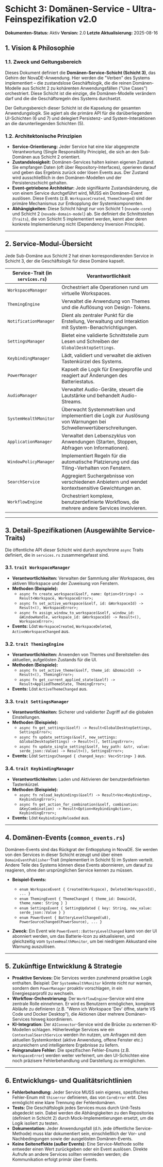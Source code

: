 # Schicht 3: Domänen-Service - Ultra-Feinspezifikation v2.0

**Dokumenten-Status:** Aktiv
**Version:** 2.0
**Letzte Aktualisierung:** 2025-08-16

## 1. Vision & Philosophie

### 1.1. Zweck und Geltungsbereich

Dieses Dokument definiert die **Domänen-Service-Schicht (Schicht 3)**, das Gehirn der NovaDE-Anwendung. Hier werden die "Verben" des Systems implementiert – die zustandslose Geschäftslogik, die die reinen Domänen-Modelle aus Schicht 2 zu kohärenten Anwendungsfällen ("Use Cases") orchestriert. Diese Schicht ist die einzige, die Domänen-Modelle verändern darf und die die Geschäftsregeln des Systems durchsetzt.

Der Geltungsbereich dieser Schicht ist die Kapselung der gesamten Anwendungslogik. Sie agiert als die primäre API für die darüberliegenden UI-Schichten (6 und 7) und delegiert Persistenz- und System-Interaktionen an die darunterliegenden Schichten (5).

### 1.2. Architektonische Prinzipien

- **Service-Orientierung:** Jeder Service hat eine klar abgegrenzte Verantwortung (Single Responsibility Principle), die sich an den Sub-Domänen aus Schicht 2 orientiert.
- **Zustandslosigkeit:** Domänen-Services halten keinen eigenen Zustand. Sie empfangen Daten (oft über Repository-Interfaces), operieren darauf und geben das Ergebnis zurück oder lösen Events aus. Der Zustand wird ausschließlich in den Domänen-Modellen und der Persistenzschicht gehalten.
- **Event-getriebene Architektur:** Jede signifikante Zustandsänderung, die von einem Service durchgeführt wird, MUSS ein Domänen-Event auslösen. Diese Events (z.B. `WorkspaceCreated`, `ThemeChanged`) sind der primäre Mechanismus zur Entkopplung der Systemkomponenten.
- **Abhängigkeiten:** Diese Schicht hängt nur von Schicht 1 (`novade-core`) und Schicht 2 (`novade-domain-model`) ab. Sie definiert die Schnittstellen (`Traits`), die von Schicht 5 implementiert werden, kennt aber deren konkrete Implementierung nicht (Dependency Inversion Principle).

---

## 2. Service-Modul-Übersicht

Jede Sub-Domäne aus Schicht 2 hat einen korrespondierenden Service in Schicht 3, der die Geschäftslogik für diese Domäne kapselt.

| Service-Trait (in `services.rs`) | Verantwortlichkeit                                                                                              |
| -------------------------------- | --------------------------------------------------------------------------------------------------------------- |
| `WorkspaceManager`               | Orchestriert alle Operationen rund um virtuelle Workspaces.                                                     |
| `ThemingEngine`                  | Verwaltet die Anwendung von Themes und die Auflösung von Design-Tokens.                                         |
| `NotificationManager`            | Dient als zentraler Punkt für die Erstellung, Verwaltung und Interaktion mit System-Benachrichtigungen.         |
| `SettingsManager`                | Bietet eine validierte Schnittstelle zum Lesen und Schreiben der `GlobalDesktopSettings`.                       |
| `KeybindingManager`              | Lädt, validiert und verwaltet die aktiven Tastenkürzel des Systems.                                             |
| `PowerManager`                   | Kapselt die Logik für Energieprofile und reagiert auf Änderungen des Batteriestatus.                            |
| `AudioManager`                   | Verwaltet Audio-Geräte, steuert die Lautstärke und behandelt Audio-Streams.                                     |
| `SystemHealthMonitor`            | Überwacht Systemmetriken und implementiert die Logik zur Auslösung von Warnungen bei Schwellenwertüberschreitungen. |
| `ApplicationManager`             | Verwaltet den Lebenszyklus von Anwendungen (Starten, Stoppen, Abfragen von Informationen).                      |
| `WindowPolicyManager`            | Implementiert Regeln für die automatische Platzierung und das Tiling-Verhalten von Fenstern.                    |
| `SearchService`                  | Aggregiert Suchergebnisse von verschiedenen Anbietern und wendet kontextsensitive Gewichtungen an.              |
| `WorkflowEngine`                 | Orchestriert komplexe, benutzerdefinierte Workflows, die mehrere andere Services involvieren.                   |

---

## 3. Detail-Spezifikationen (Ausgewählte Service-Traits)

Die öffentliche API dieser Schicht wird durch asynchrone `async` Traits definiert, die in `services.rs` zusammengefasst sind.

### 3.1. `trait WorkspaceManager`
- **Verantwortlichkeiten:** Verwalten der Sammlung aller Workspaces, des aktiven Workspace und der Zuweisung von Fenstern.
- **Methoden (Beispiele):**
  - `async fn create_workspace(&self, name: Option<String>) -> Result<Workspace, WorkspaceError>;`
  - `async fn set_active_workspace(&self, id: &WorkspaceId) -> Result<(), WorkspaceError>;`
  - `async fn assign_window_to_workspace(&self, window_id: &WindowHandle, workspace_id: &WorkspaceId) -> Result<(), WorkspaceError>;`
- **Events:** Löst `WorkspaceCreated`, `WorkspaceDeleted`, `ActiveWorkspaceChanged` aus.

### 3.2. `trait ThemingEngine`
- **Verantwortlichkeiten:** Anwenden von Themes und Bereitstellen des aktuellen, aufgelösten Zustands für die UI.
- **Methoden (Beispiele):**
  - `async fn set_active_theme(&self, theme_id: &DomainId) -> Result<(), ThemingError>;`
  - `async fn get_current_applied_state(&self) -> Result<AppliedThemeState, ThemingError>;`
- **Events:** Löst `ActiveThemeChanged` aus.

### 3.3. `trait SettingsManager`
- **Verantwortlichkeiten:** Sicherer und validierter Zugriff auf die globalen Einstellungen.
- **Methoden (Beispiele):**
  - `async fn get_settings(&self) -> Result<GlobalDesktopSettings, SettingsError>;`
  - `async fn update_settings(&self, new_settings: &GlobalDesktopSettings) -> Result<(), SettingsError>;`
  - `async fn update_single_setting(&self, key_path: &str, value: serde_json::Value) -> Result<(), SettingsError>;`
- **Events:** Löst `SettingsChanged { changed_keys: Vec<String> }` aus.

### 3.4. `trait KeybindingManager`
- **Verantwortlichkeiten:** Laden und Aktivieren der benutzerdefinierten Tastenkürzel.
- **Methoden (Beispiele):**
  - `async fn reload_keybindings(&self) -> Result<Vec<Keybinding>, KeybindingError>;`
  - `async fn get_action_for_combination(&self, combination: &KeyCombination) -> Result<Option<KeybindingAction>, KeybindingError>;`
- **Events:** Löst `KeybindingsReloaded` aus.

---

## 4. Domänen-Events (`common_events.rs`)

Domänen-Events sind das Rückgrat der Entkopplung in NovaDE. Sie werden von den Services in dieser Schicht erzeugt und über einen `DomainEventPublisher`-Trait (implementiert in Schicht 5) im System verteilt. Andere Teile des Systems können diese Events abonnieren, um darauf zu reagieren, ohne den ursprünglichen Service kennen zu müssen.

- **Beispiel-Events:**
  - `enum WorkspaceEvent { Created(Workspace), Deleted(WorkspaceId), ... }`
  - `enum ThemingEvent { ThemeChanged { theme_id: DomainId, theme_name: String } }`
  - `enum SettingsEvent { SettingUpdated { key: String, new_value: serde_json::Value } }`
  - `enum PowerEvent { BatteryLevelChanged(u8), PowerSourceChanged(PowerSource), ... }`

- **Zweck:** Ein Event wie `PowerEvent::BatteryLevelChanged` kann von der UI abonniert werden, um das Batterie-Icon zu aktualisieren, und gleichzeitig vom `SystemHealthMonitor`, um bei niedrigem Akkustand eine Warnung auszulösen.

---

## 5. Zukünftige Entwicklung & Strategie

- **Proaktive Services:** Die Services werden zunehmend proaktive Logik enthalten. Beispiel: Der `SystemHealthMonitor` könnte nicht nur warnen, sondern dem `PowerManager` proaktiv vorschlagen, in ein Energiesparprofil zu wechseln.
- **Workflow-Orchestrierung:** Der `WorkflowEngine`-Service wird eine zentrale Rolle einnehmen. Er wird es Benutzern ermöglichen, komplexe Abläufe zu definieren (z.B. "Wenn ich Workspace 'Dev' öffne, starte VS Code und Docker Desktop"), die Aktionen über mehrere Domänen-Services hinweg koordinieren.
- **KI-Integration:** Der `AIConnector`-Service wird die Brücke zu externen KI-Modellen schlagen. Höherlevelige Services wie ein `ContextualSearchService` werden ihn nutzen, um Anfragen mit dem aktuellen Systemkontext (aktive Anwendung, offene Fenster etc.) anzureichern und intelligentere Ergebnisse zu liefern.
- **Feingranulare Fehler:** Die spezifischen Fehler-Enums (z.B. `WorkspaceError`) werden weiter verfeinert, um den UI-Schichten eine noch präzisere Fehlerbehandlung und Darstellung zu ermöglichen.

---

## 6. Entwicklungs- und Qualitätsrichtlinien

- **Fehlerbehandlung:** Jeder Service MUSS sein eigenes, spezifisches Fehler-Enum mit `thiserror` definieren, das von `CoreError` erbt. Dies ermöglicht eine klare Trennung der Fehlerdomänen.
- **Tests:** Die Geschäftslogik jedes Services muss durch Unit-Tests abgedeckt sein. Dabei werden die Abhängigkeiten zu den Repositories (definiert in Schicht 2) durch Mock-Implementierungen ersetzt, um die Logik isoliert zu testen.
- **Dokumentation:** Jeder Anwendungsfall (d.h. jede öffentliche Service-Methode) muss klar dokumentiert sein, einschließlich der Vor- und Nachbedingungen sowie der ausgelösten Domänen-Events.
- **Keine Seiteneffekte (außer Events):** Eine Service-Methode sollte entweder einen Wert zurückgeben oder ein Event auslösen. Direkte Aufrufe an andere Services sollten vermieden werden; die Kommunikation erfolgt primär über Events.